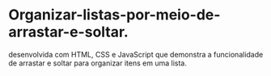 # Organizar-listas-por-meio-de-arrastar-e-soltar.
desenvolvida com HTML, CSS e JavaScript que demonstra a funcionalidade de arrastar e soltar  para organizar itens em uma lista. 
